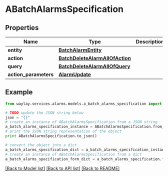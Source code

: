 # ABatchAlarmsSpecification


## Properties

Name | Type | Description | Notes
------------ | ------------- | ------------- | -------------
**entity** | [**BatchAlarmEntity**](BatchAlarmEntity.md) |  | 
**action** | [**BatchDeleteAlarmAllOfAction**](BatchDeleteAlarmAllOfAction.md) |  | 
**query** | [**BatchDeleteAlarmAllOfQuery**](BatchDeleteAlarmAllOfQuery.md) |  | 
**action_parameters** | [**AlarmUpdate**](AlarmUpdate.md) |  | 

## Example

```python
from waylay.services.alarms.models.a_batch_alarms_specification import ABatchAlarmsSpecification

# TODO update the JSON string below
json = "{}"
# create an instance of ABatchAlarmsSpecification from a JSON string
a_batch_alarms_specification_instance = ABatchAlarmsSpecification.from_json(json)
# print the JSON string representation of the object
print ABatchAlarmsSpecification.to_json()

# convert the object into a dict
a_batch_alarms_specification_dict = a_batch_alarms_specification_instance.to_dict()
# create an instance of ABatchAlarmsSpecification from a dict
a_batch_alarms_specification_form_dict = a_batch_alarms_specification.from_dict(a_batch_alarms_specification_dict)
```
[[Back to Model list]](../README.md#documentation-for-models) [[Back to API list]](../README.md#documentation-for-api-endpoints) [[Back to README]](../README.md)


